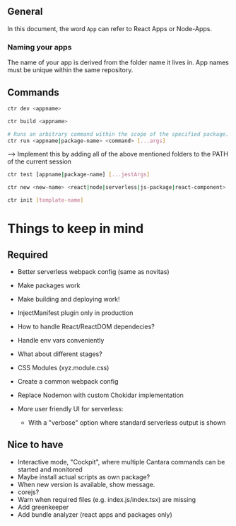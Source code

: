 ## General

In this document, the word `App` can refer to React Apps or Node-Apps.

### Naming your apps

The name of your app is derived from the folder name it lives in. App names must be unique within the same repository.

## Commands

```bash
ctr dev <appname>
```

```bash
ctr build <appname>
```

```bash
# Runs an arbitrary command within the scope of the specified package. This can be a globally valid CLI command (e.g. 'npm', 'cd', 'echo'), a tool you installed via NPM or a tool which is used internally by Cantara (e.g. serverless).
ctr run <appname|package-name> <command> [...args]
```

--> Implement this by adding all of the above mentioned folders to the PATH of the current session

```bash
ctr test [appname|package-name] [...jestArgs]
```

```bash
ctr new <new-name> <react|node|serverless|js-package|react-component>
```

```bash
ctr init [template-name]
```

# Things to keep in mind

## Required

- Better serverless webpack config (same as novitas)
- Make packages work
- Make building and deploying work!

- InjectManifest plugin only in production
- How to handle React/ReactDOM dependecies?
- Handle env vars conveniently
- What about different stages?
- CSS Modules (xyz.module.css)
- Create a common webpack config
- Replace Nodemon with custom Chokidar implementation
- More user friendly UI for serverless:
  - With a "verbose" option where standard serverless output is shown

## Nice to have

- Interactive mode, "Cockpit", where multiple Cantara commands can be started and monitored
- Maybe install actual scripts as own package?
- When new version is available, show message.
- corejs?
- Warn when required files (e.g. index.js/index.tsx) are missing
- Add greenkeeper
- Add bundle analyzer (react apps and packages only)
